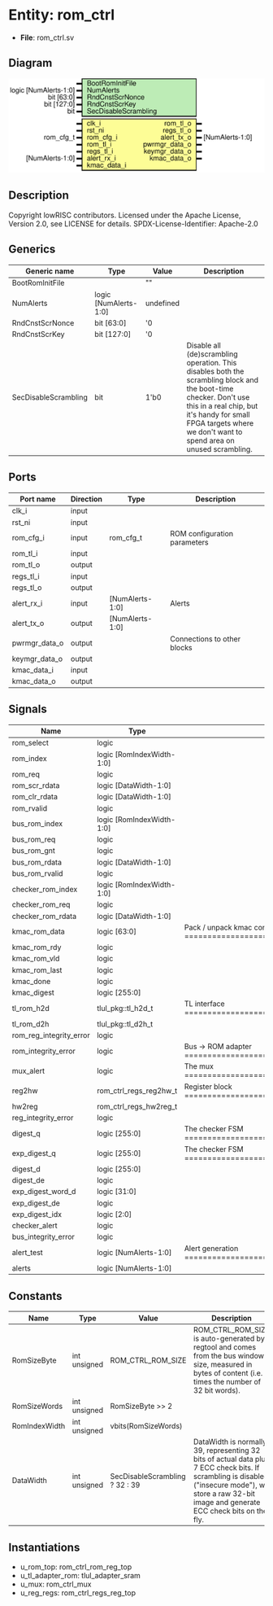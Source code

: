 # Entity: rom_ctrl

- **File**: rom_ctrl.sv
## Diagram

![Diagram](rom_ctrl.svg "Diagram")
## Description

Copyright lowRISC contributors.
 Licensed under the Apache License, Version 2.0, see LICENSE for details.
 SPDX-License-Identifier: Apache-2.0
 
## Generics

| Generic name         | Type                  | Value     | Description                                                                                                                                                                                                                            |
| -------------------- | --------------------- | --------- | -------------------------------------------------------------------------------------------------------------------------------------------------------------------------------------------------------------------------------------- |
| BootRomInitFile      |                       | ""        |                                                                                                                                                                                                                                        |
| NumAlerts            | logic [NumAlerts-1:0] | undefined |                                                                                                                                                                                                                                        |
| RndCnstScrNonce      | bit [63:0]            | '0        |                                                                                                                                                                                                                                        |
| RndCnstScrKey        | bit [127:0]           | '0        |                                                                                                                                                                                                                                        |
| SecDisableScrambling | bit                   | 1'b0      | Disable all (de)scrambling operation. This disables both the scrambling block and the boot-time checker. Don't use this in a real chip, but it's handy for small FPGA targets where we don't want to spend area on unused scrambling.  |
## Ports

| Port name     | Direction | Type            | Description                  |
| ------------- | --------- | --------------- | ---------------------------- |
| clk_i         | input     |                 |                              |
| rst_ni        | input     |                 |                              |
| rom_cfg_i     | input     | rom_cfg_t       | ROM configuration parameters |
| rom_tl_i      | input     |                 |                              |
| rom_tl_o      | output    |                 |                              |
| regs_tl_i     | input     |                 |                              |
| regs_tl_o     | output    |                 |                              |
| alert_rx_i    | input     | [NumAlerts-1:0] | Alerts                       |
| alert_tx_o    | output    | [NumAlerts-1:0] |                              |
| pwrmgr_data_o | output    |                 | Connections to other blocks  |
| keymgr_data_o | output    |                 |                              |
| kmac_data_i   | input     |                 |                              |
| kmac_data_o   | output    |                 |                              |
## Signals

| Name                    | Type                      | Description                                                                  |
| ----------------------- | ------------------------- | ---------------------------------------------------------------------------- |
| rom_select              | logic                     |                                                                              |
| rom_index               | logic [RomIndexWidth-1:0] |                                                                              |
| rom_req                 | logic                     |                                                                              |
| rom_scr_rdata           | logic [DataWidth-1:0]     |                                                                              |
| rom_clr_rdata           | logic [DataWidth-1:0]     |                                                                              |
| rom_rvalid              | logic                     |                                                                              |
| bus_rom_index           | logic [RomIndexWidth-1:0] |                                                                              |
| bus_rom_req             | logic                     |                                                                              |
| bus_rom_gnt             | logic                     |                                                                              |
| bus_rom_rdata           | logic [DataWidth-1:0]     |                                                                              |
| bus_rom_rvalid          | logic                     |                                                                              |
| checker_rom_index       | logic [RomIndexWidth-1:0] |                                                                              |
| checker_rom_req         | logic                     |                                                                              |
| checker_rom_rdata       | logic [DataWidth-1:0]     |                                                                              |
| kmac_rom_data           | logic [63:0]              | Pack / unpack kmac connection data ========================================  |
| kmac_rom_rdy            | logic                     |                                                                              |
| kmac_rom_vld            | logic                     |                                                                              |
| kmac_rom_last           | logic                     |                                                                              |
| kmac_done               | logic                     |                                                                              |
| kmac_digest             | logic [255:0]             |                                                                              |
| tl_rom_h2d              | tlul_pkg::tl_h2d_t        | TL interface ==============================================================  |
| tl_rom_d2h              | tlul_pkg::tl_d2h_t        |                                                                              |
| rom_reg_integrity_error | logic                     |                                                                              |
| rom_integrity_error     | logic                     | Bus -> ROM adapter ========================================================  |
| mux_alert               | logic                     | The mux ===================================================================  |
| reg2hw                  | rom_ctrl_regs_reg2hw_t    | Register block ============================================================  |
| hw2reg                  | rom_ctrl_regs_hw2reg_t    |                                                                              |
| reg_integrity_error     | logic                     |                                                                              |
| digest_q                | logic [255:0]             | The checker FSM ===========================================================  |
| exp_digest_q            | logic [255:0]             | The checker FSM ===========================================================  |
| digest_d                | logic [255:0]             |                                                                              |
| digest_de               | logic                     |                                                                              |
| exp_digest_word_d       | logic [31:0]              |                                                                              |
| exp_digest_de           | logic                     |                                                                              |
| exp_digest_idx          | logic [2:0]               |                                                                              |
| checker_alert           | logic                     |                                                                              |
| bus_integrity_error     | logic                     |                                                                              |
| alert_test              | logic [NumAlerts-1:0]     | Alert generation ==========================================================  |
| alerts                  | logic [NumAlerts-1:0]     |                                                                              |
## Constants

| Name          | Type         | Value                          | Description                                                                                                                                                                                            |
| ------------- | ------------ | ------------------------------ | ------------------------------------------------------------------------------------------------------------------------------------------------------------------------------------------------------ |
| RomSizeByte   | int unsigned | ROM_CTRL_ROM_SIZE              | ROM_CTRL_ROM_SIZE is auto-generated by regtool and comes from the bus window size, measured in bytes of content (i.e. 4 times the number of 32 bit words).                                             |
| RomSizeWords  | int unsigned | RomSizeByte >> 2               |                                                                                                                                                                                                        |
| RomIndexWidth | int unsigned | vbits(RomSizeWords)            |                                                                                                                                                                                                        |
| DataWidth     | int unsigned | SecDisableScrambling ? 32 : 39 | DataWidth is normally 39, representing 32 bits of actual data plus 7 ECC check bits. If scrambling is disabled ("insecure mode"), we store a raw 32-bit image and generate ECC check bits on the fly.  |
## Instantiations

- u_rom_top: rom_ctrl_rom_reg_top
- u_tl_adapter_rom: tlul_adapter_sram
- u_mux: rom_ctrl_mux
- u_reg_regs: rom_ctrl_regs_reg_top
